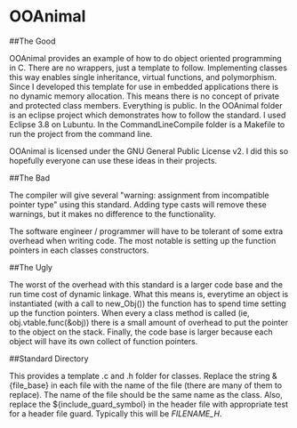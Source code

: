 OOAnimal
========

##The Good

OOAnimal provides an example of how to do object oriented programming in C. There are no wrappers, just a template to follow. Implementing classes this way enables single inheritance, virtual functions, and polymorphism. Since I developed this template for use in embedded applications there is no dynamic memory allocation. This means there is no concept of private and protected class members. Everything is public. In the OOAnimal folder is an eclipse project which demonstrates how to follow the standard. I used Eclipse 3.8 on Lubuntu. In the CommandLineCompile folder is a Makefile to run the project from the command line.

OOAnimal is licensed under the GNU General Public License v2. I did this so hopefully everyone can use these ideas in their projects.

##The Bad

The compiler will give several "warning: assignment from incompatible pointer type" using this standard. Adding type casts will remove these warnings, but it makes no difference to the functionality.


The software engineer / programmer will have to be tolerant of some extra overhead when writing code. The most notable is setting up the function pointers in each classes constructors.

##The Ugly

The worst of the overhead with this standard is a larger code base and the run time cost of dynamic linkage. What this means is, everytime an object is instantiated (with a call to new_Obj()) the function has to spend time setting up the function pointers. When every a class method is called (ie, obj.vtable.func(&obj)) there is a small amount of overhead to put the pointer to the object on the stack. Finally, the code base is larger because each object will have its own collect of function pointers.

##Standard Directory

This provides a template .c and .h folder for classes. Replace the string &{file_base} in each file with the name of the file (there are many of them to replace). The name of the file should be the same name as the class. Also, replace the ${include_guard_symbol} in the header file with appropriate test for a header file guard. Typically this will be _FILENAME_H_.

